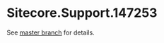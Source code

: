 # Sitecore.Support.147253

See [master branch](https://github.com/sitecoresupport/Sitecore.Support.147253) for details.